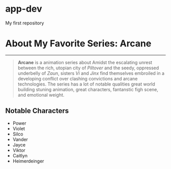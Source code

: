 # app-dev
My first repository

# About My Favorite Series: **Arcane**

--------------------------------------------------------

> **Arcane** is a animation series about Amidst the escalating unrest between the rich, utopian city of *Piltover* and the seedy, oppressed underbelly of *Zaun*, sisters *Vi* and *Jinx* find themselves embroiled in a developing conflict over clashing convictions and arcane technologies. The series has a lot of notable qualities great world building stuning animation, great characters, fantanstic figh scene, and emotional weight.

## Notable Characters
   - Power
   - Violet
   - Silco
   - Vander
   - Jayce
   - Viktor
   - Caitlyn
   - Heimerdeinger

  



